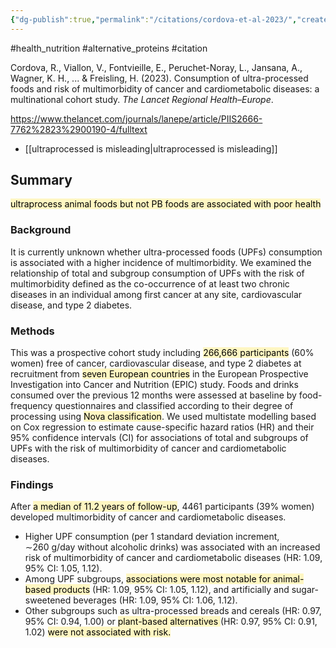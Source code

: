 ```yaml
---
{"dg-publish":true,"permalink":"/citations/cordova-et-al-2023/","created":"2024-04-22T12:49:19.000+01:00","updated":"2025-09-28T23:40:32.810+01:00"}
---
```


#health_nutrition  #alternative_proteins #citation 

Cordova, R., Viallon, V., Fontvieille, E., Peruchet-Noray, L., Jansana, A., Wagner, K. H., ... & Freisling, H. (2023). Consumption of ultra-processed foods and risk of multimorbidity of cancer and cardiometabolic diseases: a multinational cohort study. _The Lancet Regional Health–Europe_.

https://www.thelancet.com/journals/lanepe/article/PIIS2666-7762%2823%2900190-4/fulltext

- [[ultraprocessed is misleading\|ultraprocessed is misleading]]
## Summary
<mark style="background: #FFF3A3A6;">ultraprocess animal foods but not PB foods are associated with poor health</mark>
### Background
It is currently unknown whether ultra-processed foods (UPFs) consumption is associated with a higher incidence of multimorbidity. We examined the relationship of total and subgroup consumption of UPFs with the risk of multimorbidity defined as the co-occurrence of at least two chronic diseases in an individual among first cancer at any site, cardiovascular disease, and type 2 diabetes.

### Methods
This was a prospective cohort study including <mark style="background: #FFF3A3A6;">266,666 participants</mark> (60% women) free of cancer, cardiovascular disease, and type 2 diabetes at recruitment from <mark style="background: #FFF3A3A6;">seven European countries</mark> in the European Prospective Investigation into Cancer and Nutrition (EPIC) study. Foods and drinks consumed over the previous 12 months were assessed at baseline by food-frequency questionnaires and classified according to their degree of processing using <mark style="background: #FFF3A3A6;">Nova classification</mark>. We used multistate modelling based on Cox regression to estimate cause-specific hazard ratios (HR) and their 95% confidence intervals (CI) for associations of total and subgroups of UPFs with the risk of multimorbidity of cancer and cardiometabolic diseases.

### Findings
After <mark style="background: #FFF3A3A6;">a median of 11.2 years of follow-up</mark>, 4461 participants (39% women) developed multimorbidity of cancer and cardiometabolic diseases. 
- Higher UPF consumption (per 1 standard deviation increment, ∼260 g/day without alcoholic drinks) was associated with an increased risk of multimorbidity of cancer and cardiometabolic diseases (HR: 1.09, 95% CI: 1.05, 1.12). 
- Among UPF subgroups, <mark style="background: #FFF3A3A6;">associations were most notable for animal-based products</mark> (HR: 1.09, 95% CI: 1.05, 1.12), and artificially and sugar-sweetened beverages (HR: 1.09, 95% CI: 1.06, 1.12). 
- Other subgroups such as ultra-processed breads and cereals (HR: 0.97, 95% CI: 0.94, 1.00) or <mark style="background: #FFF3A3A6;">plant-based alternatives </mark>(HR: 0.97, 95% CI: 0.91, 1.02) <mark style="background: #FFF3A3A6;">were not associated with risk.</mark>

